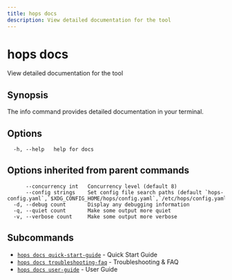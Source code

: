 ```yaml
---
title: hops docs
description: View detailed documentation for the tool
---
```


<!--
This documentation is auto generated by a script.
Please do not edit this file directly.
-->

<!-- markdownlint-disable-next-line single-title -->
# hops docs

View detailed documentation for the tool

## Synopsis

The info command provides detailed documentation in your terminal.

## Options

```plaintext
  -h, --help   help for docs
```

## Options inherited from parent commands

```plaintext
      --concurrency int   Concurrency level (default 8)
      --config strings    Set config file search paths (default `hops-config.yaml`,`$XDG_CONFIG_HOME/hops/config.yaml`,`/etc/hops/config.yaml`)
  -d, --debug count       Display any debugging information
  -q, --quiet count       Make some output more quiet
  -v, --verbose count     Make some output more verbose
```

## Subcommands

- [`hops docs quick-start-guide`](quick-start-guide.md) - Quick Start Guide
- [`hops docs troubleshooting-faq`](troubleshooting-faq.md) - Troubleshooting & FAQ
- [`hops docs user-guide`](user-guide.md) - User Guide
